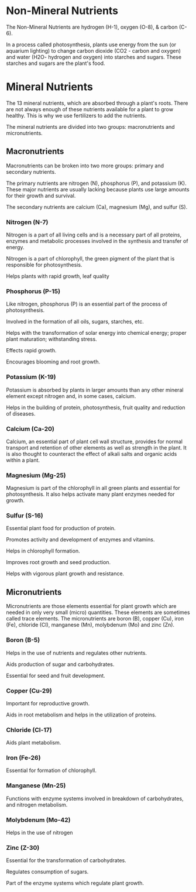 # Non-Mineral Nutrients
The Non-Mineral Nutrients are hydrogen (H-1), oxygen (O-8), & carbon (C-6).

In a process called photosynthesis, plants use energy from the sun (or aquarium lighting) to change carbon dioxide (CO2 - carbon and oxygen) and water (H2O- hydrogen and oxygen) into starches and sugars. These starches and sugars are the plant's food.

# Mineral Nutrients
The 13 mineral nutrients, which are absorbed through a plant's roots. There are not always enough of these nutrients available for a plant to grow healthy. This is why we use fertilizers to add the nutrients.

The mineral nutrients are divided into two groups: macronutrients and micronutrients.

## Macronutrients
Macronutrients can be broken into two more groups: primary and secondary nutrients.

The primary nutrients are nitrogen (N), phosphorus (P), and potassium (K). These major nutrients are usually lacking because plants use large amounts for their growth and survival.

The secondary nutrients are calcium (Ca), magnesium (Mg), and sulfur (S).

### Nitrogen (N-7)
Nitrogen is a part of all living cells and is a necessary part of all proteins, enzymes and metabolic processes involved in the synthesis and transfer of energy.

Nitrogen is a part of chlorophyll, the green pigment of the plant that is responsible for photosynthesis.

Helps plants with rapid growth, leaf quality

### Phosphorus (P-15)
Like nitrogen, phosphorus (P) is an essential part of the process of photosynthesis.

Involved in the formation of all oils, sugars, starches, etc.

Helps with the transformation of solar energy into chemical energy; proper plant maturation; withstanding stress.

Effects rapid growth.

Encourages blooming and root growth.

### Potassium (K-19)
Potassium is absorbed by plants in larger amounts than any other mineral element except nitrogen and, in some cases, calcium.

Helps in the building of protein, photosynthesis, fruit quality and reduction of diseases.

### Calcium (Ca-20)
Calcium, an essential part of plant cell wall structure, provides for normal transport and retention of other elements as well as strength in the plant. It is also thought to counteract the effect of alkali salts and organic acids within a plant.

### Magnesium (Mg-25)
Magnesium is part of the chlorophyll in all green plants and essential for photosynthesis. It also helps activate many plant enzymes needed for growth.

### Sulfur (S-16)
Essential plant food for production of protein.

Promotes activity and development of enzymes and vitamins.

Helps in chlorophyll formation.

Improves root growth and seed production.

Helps with vigorous plant growth and resistance.

## Micronutrients
Micronutrients are those elements essential for plant growth which are needed in only very small (micro) quantities. These elements are sometimes called trace elements. The micronutrients are boron (B), copper (Cu), iron (Fe), chloride (Cl), manganese (Mn), molybdenum (Mo) and zinc (Zn).

### Boron (B-5)
Helps in the use of nutrients and regulates other nutrients.

Aids production of sugar and carbohydrates.

Essential for seed and fruit development.

### Copper (Cu-29)
Important for reproductive growth.

Aids in root metabolism and helps in the utilization of proteins.

### Chloride (Cl-17)
Aids plant metabolism.

### Iron (Fe-26)
Essential for formation of chlorophyll.

### Manganese (Mn-25)
Functions with enzyme systems involved in breakdown of carbohydrates, and nitrogen metabolism.

### Molybdenum (Mo-42)
Helps in the use of nitrogen

### Zinc (Z-30)
Essential for the transformation of carbohydrates.

Regulates consumption of sugars.

Part of the enzyme systems which regulate plant growth.
